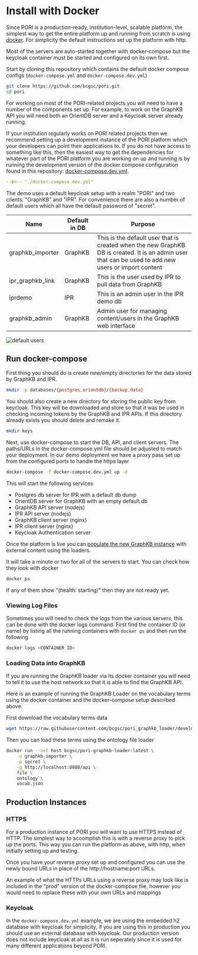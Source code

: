 
# Install with Docker

Since PORI is a production-ready, institution-level, scalable platform, the simplest way to get the entire platform up and running from scratch is using [docker](https://www.docker.com/).  For simplicity the default instructions set up the platform with http.

Most of the servers are auto-started together with docker-compose but the keycloak container must be started and configured on its own first.

Start by cloning this repository which contains the default docker compose configs (`docker-compose.yml` and `docker-compose.dev.yml`)

```bash
git clone https://github.com/bcgsc/pori.git
cd pori
```

For working on most of the PORI-related projects you will need to have a number of the components set up. For example, to work on the GraphKB API you will need both an OrientDB server and a Keycloak server already running.

If your institution regularly works on PORI related projects then we recommend setting up a development instance of the PORI platform which your developers can point their applications to. If you do not have access to something like this, then the easiest way to get the dependencies for whatever part of the PORI platform you are working on up and running is by running the development version of the docker compose configuration found in this repository: [docker-compose.dev.yml](https://github.com/bcgsc/pori/blob/master/docker-compose.dev.yml).

```yaml title="docker-compose.dev.yml"
--8<-- "./docker-compose.dev.yml"
```

The demo uses a default keycloak setup with a realm "PORI" and two clients: "GraphKB" and "IPR".
For convenience there are also a number of default users which all have the default password of "secret".

| Name             | Default in DB | Purpose                                                                                                                                              |
| ---------------- | ------------- | ---------------------------------------------------------------------------------------------------------------------------------------------------- |
| graphkb_importer | GraphKB       | This is the default user that is created when the new GraphKB DB is created. It is an admin user that can be used to add new users or import content |
| ipr_graphkb_link | GraphKB       | This is the user used by IPR to pull data from GraphKB                                                                                               |
| iprdemo          | IPR           | This is an admin user in the IPR demo db                                                                                                             |
| graphkb_admin    | GraphKB       | Admin user for managing content/users in the GraphKB web interface                                                                                   |


![default users](../images/pori-keycloak-default-users.png)

## Run docker-compose

First thing you should do is create new/empty directories for the data stored by GraphKB and IPR.

```bash
mkdir -p databases/{postgres,orientdb}/{backup,data}
```

You should also create a new directory for storing the public key from keycloak. This key will be downloaded and store so that it was be used in checking incoming tokens by the GraphKB and IPR APIs. If this directory already exists you should delete and remake it.

```bash
mkdir keys
```

Next, use docker-compose to start the DB, API, and client servers. The paths/URLs in the docker-compose.yml file should be adjusted to match your deployment. In our demo deployment we have a proxy pass set up from the configured ports to handle the https layer

```bash
docker-compose -f docker-compose.dev.yml up -d
```

This will start the following services

- Postgres db server for IPR with a default db dump
- OrientDB server for GraphKB with an empty default db
- GraphKB API server (nodejs)
- IPR API server (nodejs)
- GraphKB client server (nginx)
- IPR client server (nginx)
- Keycloak Authentication server

Once the platform is live you can [populate the new GraphKB instance](./graphkb/loading_data.md)
with external content using the loaders.

It will take a minute or two for all of the servers to start. You can check how they look with docker

```bash
docker ps
```

If any of them show "(health: starting)" then they are not ready yet.

### Viewing Log Files

Sometimes you will need to check the logs from the various servers, this can be done with the docker logs command. First find the container ID (or name) by listing all the running containers with `docker ps` and then run the following

```bash
docker logs <CONTAINER ID>
```

### Loading Data into GraphKB

If you are running the GraphKB loader via its docker container you will need to tell it to use the host network so that it is able to find the GraphKB API.

Here is an example of running the GraphKB Loader on the vocabulary terms using the docker container and the docker-compose setup described above.

First download the vocabulary terms data

```bash
wget https://raw.githubusercontent.com/bcgsc/pori_graphkb_loader/develop/data/vocab.json
```

Then you can load these terms using the ontology file loader

```bash
docker run --net host bcgsc/pori-graphkb-loader:latest \
    -u graphkb_importer \
    -p secret \
    -g http://localhost:8888/api \
    file \
    ontology \
    vocab.json
```

## Production Instances

### HTTPS

For a production instance of PORI you will want to use HTTPS instead of HTTP. The simplest way to accomplish this is with a reverse proxy to pick up the ports. This way you can run the platform as above, with http, when initially setting up and testing.

Once you have your reverse proxy set up and configured you can use the newly bound URLs in place of the http://hostname:port URLs.

An example of what the HTTPs URLs using a reverse proxy may look like is included in the "prod" version of the docker-compose file, however you would need to replace these with your own URLs and mappings

### Keycloak

In the `docker-compose.dev.yml` example, we are using the embedded h2 database with keycloak for simplicity, if you are using this in production you should use an external database with keycloak. Our production version does not include keycloak at all as it is run seperately since it is used for many different applications beyond PORI.
